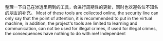 整理一下自己在渗透里用到的工具，会进行周期性的更新，同时也欢迎各位不知名的朋友的补充。
Most of these tools are collected online, the security line can only say that the point of attention, it is recommended to put in the virtual machine, in addition, the project's tools are limited to learning and communication, can not be used for illegal crimes, if used for illegal crimes, the consequences have nothing to do with me! Independent
